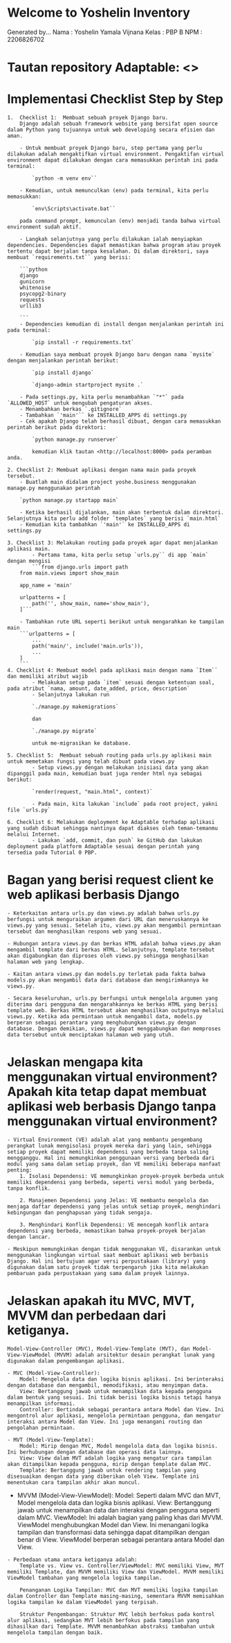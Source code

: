 # Welcome to Yoshelin Inventory
Generated by...
Nama    :   Yoshelin Yamala Vijnana
Kelas   :   PBP B
NPM     :   2206826702

# Tautan repository Adaptable: <>
# Implementasi Checklist Step by Step
    1.  Checklist 1:  Membuat sebuah proyek Django baru.
        Django adalah sebuah framework website yang bersifat open source dalam Python yang tujuannya untuk web developing secara efisien dan aman.

        - Untuk membuat proyek Django baru, step pertama yang perlu dilakukan adalah mengaktifkan virtual environment. Pengaktifan virtual environment dapat dilakukan dengan cara memasukkan perintah ini pada terminal:

            `python -m venv env``

        - Kemudian, untuk memunculkan (env) pada terminal, kita perlu memasukkan: 

            `env\Scripts\activate.bat``

        pada command prompt, kemunculan (env) menjadi tanda bahwa virtual environment sudah aktif.

        - Langkah selanjutnya yang perlu dilakukan ialah menyiapkan dependencies. Dependencies dapat memastikan bahwa program atau proyek tertentu dapat berjalan tanpa kesalahan. Di dalam direktori, saya membuat `requirements.txt`` yang berisi:

        ```python
        django
        gunicorn
        whitenoise
        psycopg2-binary
        requests
        urllib3 
        
        ```
        - Dependencies kemudian di install dengan menjalankan perintah ini pada terminal:

            `pip install -r requirements.txt`
        
        - Kemudian saya membuat proyek Django baru dengan nama `mysite` dengan menjalankan perintah berikut:

            `pip install django`

            `django-admin startproject mysite .`

        - Pada settings.py, kita perlu menambahkan `"*"` pada `ALLOWED_HOST` untuk mengubah pengaturan akses.
        - Menambahkan berkas `.gitignore`
        - Tambahkan `'main'`` ke INSTALLED_APPS di settings.py
        - Cek apakah Django telah berhasil dibuat, dengan cara memasukkan perintah berikut pada direktori:

            `python manage.py runserver`

            kemudian klik tautan <http://localhost:8000> pada peramban anda.

    2. Checklist 2: Membuat aplikasi dengan nama main pada proyek tersebut.
        - Buatlah main didalam project yoshe.business menggunakan manage.py menggunakan perintah 
        
        `python manage.py startapp main`

        - Ketika berhasil dijalankan, main akan terbentuk dalam direktori. Selanjutnya kita perlu add folder `templates` yang berisi `main.html`
        - Kemudian kita tambahkan `'main'` ke INSTALLED_APPS di settings.py

    3. Checklist 3: Melakukan routing pada proyek agar dapat menjalankan aplikasi main.
            - Pertama tama, kita perlu setup `urls.py`` di app `main` dengan mengisi 
            ```from django.urls import path
        from main.views import show_main

        app_name = 'main'

        urlpatterns = [
            path('', show_main, name='show_main'),
        ]```

        - Tambahkan rute URL seperti berikut untuk mengarahkan ke tampilan main
        ```urlpatterns = [
            ...
            path('main/', include('main.urls')),
            ...
        ]
        ```
    4. Checklist 4: Membuat model pada aplikasi main dengan nama `Item`` dan memiliki atribut wajib
            - Melakukan setup pada `item` sesuai dengan ketentuan soal, pada atribut `nama, amount, date_added, price, description`
            - Selanjutnya lakukan run 
            
            `./manage.py makemigrations` 
            
            dan 

            `./manage.py migrate` 
            
            untuk me-migrasikan ke database.

    5. Checklist 5:  Membuat sebuah routing pada urls.py aplikasi main untuk memetakan fungsi yang telah dibuat pada views.py
            - Setup views.py dengan melakukan inisiasi data yang akan dipanggil pada main, kemudian buat juga render html nya sebagai berikut:

            `render(request, "main.html", context)` 

            - Pada main, kita lakukan `include` pada root project, yakni file `urls.py`

    6. Checklist 6: Melakukan deployment ke Adaptable terhadap aplikasi yang sudah dibuat sehingga nantinya dapat diakses oleh teman-temanmu melalui Internet.
            - Lakukan `add, commit, dan push` ke GitHub dan lakukan deployment pada platform Adaptable sesuai dengan perintah yang tersedia pada Tutorial 0 PBP.

# Bagan yang berisi request client ke web aplikasi berbasis Django

    - Keterkaitan antara urls.py dan views.py adalah bahwa urls.py berfungsi untuk menguraikan argumen dari URL dan meneruskannya ke views.py yang sesuai. Setelah itu, views.py akan mengambil permintaan tersebut dan menghasilkan respons web yang sesuai.

    - Hubungan antara views.py dan berkas HTML adalah bahwa views.py akan mengambil template dari berkas HTML. Selanjutnya, template tersebut akan digabungkan dan diproses oleh views.py sehingga menghasilkan halaman web yang lengkap.

    - Kaitan antara views.py dan models.py terletak pada fakta bahwa models.py akan mengambil data dari database dan mengirimkannya ke views.py.

    - Secara keseluruhan, urls.py berfungsi untuk mengelola argumen yang diterima dari pengguna dan mengarahkannya ke berkas HTML yang berisi template web. Berkas HTML tersebut akan menghasilkan outputnya melalui views.py. Ketika ada permintaan untuk mengambil data, models.py berperan sebagai perantara yang menghubungkan views.py dengan database. Dengan demikian, views.py dapat menggabungkan dan memproses data tersebut untuk menciptakan halaman web yang utuh.

# Jelaskan mengapa kita menggunakan virtual environment? Apakah kita tetap dapat membuat aplikasi web berbasis Django tanpa menggunakan virtual environment?

    - Virtual Environment (VE) adalah alat yang membantu pengembang perangkat lunak mengisolasi proyek mereka dari yang lain, sehingga setiap proyek dapat memiliki dependensi yang berbeda tanpa saling mengganggu. Hal ini memungkinkan penggunaan versi yang berbeda dari modul yang sama dalam setiap proyek, dan VE memiliki beberapa manfaat penting:
        1. Isolasi Dependensi: VE memungkinkan proyek-proyek berbeda untuk memiliki dependensi yang berbeda, seperti versi modul yang berbeda, tanpa konflik.

        2. Manajemen Dependensi yang Jelas: VE membantu mengelola dan menjaga daftar dependensi yang jelas untuk setiap proyek, menghindari kebingungan dan penghapusan yang tidak sengaja.

        3. Menghindari Konflik Dependensi: VE mencegah konflik antara dependensi yang berbeda, memastikan bahwa proyek-proyek berjalan dengan lancar.

    - Meskipun memungkinkan dengan tidak menggunakan VE, disarankan untuk menggunakan lingkungan virtual saat membuat aplikasi web berbasis Django. Hal ini bertujuan agar versi perpustakaan (library) yang digunakan dalam satu proyek tidak terpengaruh jika kita melakukan pembaruan pada perpustakaan yang sama dalam proyek lainnya.

# Jelaskan apakah itu MVC, MVT, MVVM dan perbedaan dari ketiganya.
    Model-View-Controller (MVC), Model-View-Template (MVT), dan Model-View-ViewModel (MVVM) adalah arsitektur desain perangkat lunak yang digunakan dalam pengembangan aplikasi. 

    - MVC (Model-View-Controller):
        Model: Mengelola data dan logika bisnis aplikasi. Ini berinteraksi dengan database dan mengambil, memodifikasi, atau menyimpan data.
        View: Bertanggung jawab untuk menampilkan data kepada pengguna dalam bentuk yang sesuai. Ini tidak berisi logika bisnis tetapi hanya menampilkan informasi.
        Controller: Bertindak sebagai perantara antara Model dan View. Ini mengontrol alur aplikasi, mengelola permintaan pengguna, dan mengatur interaksi antara Model dan View. Ini juga menangani routing dan pengolahan permintaan.

    - MVT (Model-View-Template):
        Model: Mirip dengan MVC, Model mengelola data dan logika bisnis. Ini berhubungan dengan database dan operasi data lainnya.
        View: View dalam MVT adalah logika yang mengatur cara tampilan akan ditampilkan kepada pengguna, mirip dengan template dalam MVC.
        Template: Bertanggung jawab untuk rendering tampilan yang disesuaikan dengan data yang diberikan oleh View. Template ini menentukan cara tampilan akhir akan muncul.

   -  MVVM (Model-View-ViewModel):
        Model: Seperti dalam MVC dan MVT, Model mengelola data dan logika bisnis aplikasi.
        View: Bertanggung jawab untuk menampilkan data dan interaksi dengan pengguna seperti dalam MVC.
        ViewModel: Ini adalah bagian yang paling khas dari MVVM. ViewModel menghubungkan Model dan View. Ini menangani logika tampilan dan transformasi data sehingga dapat ditampilkan dengan benar di View. ViewModel berperan sebagai perantara antara Model dan View.

    - Perbedaan utama antara ketiganya adalah:
        Template vs. View vs. Controller/ViewModel: MVC memiliki View, MVT memiliki Template, dan MVVM memiliki View dan ViewModel. MVVM memiliki ViewModel tambahan yang mengelola logika tampilan.

        Penanganan Logika Tampilan: MVC dan MVT memiliki logika tampilan dalam Controller dan Template masing-masing, sementara MVVM memisahkan logika tampilan ke dalam ViewModel yang terpisah.

        Struktur Pengembangan: Struktur MVC lebih berfokus pada kontrol alur aplikasi, sedangkan MVT lebih berfokus pada tampilan yang dihasilkan dari Template. MVVM menambahkan abstraksi tambahan untuk mengelola tampilan dengan baik.


